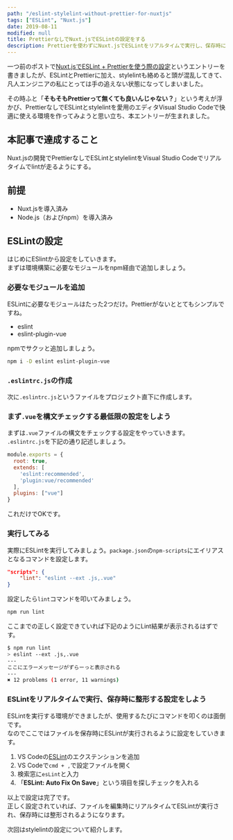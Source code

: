 ```yaml
---
path: "/eslint-stylelint-without-prettier-for-nuxtjs"
tags: ["ESLint", "Nuxt.js"]
date: 2019-08-11
modified: null
title: PrettierなしでNuxt.jsでESLintの設定をする
description: Prettierを使わずにNuxt.jsでESLintをリアルタイムで実行し、保存時に整形する設定方法を紹介します。
---
```


一つ前のポストで[Nuxt.jsでESLint + Prettierを使う際の設定](/eslint-prettier-nuxtjs)というエントリーを書きましたが、ESLintとPrettierに加え、stylelintも絡めると頭が混乱してきて、凡人エンジニアの私にとっては手の追えない状態になってしまいました。

その時ふと「**そもそもPrettierって無くても良いんじゃない？**」という考えが浮かび、PrettierなしでESLintとstylelintを愛用のエディタVisual Studio Codeで快適に使える環境を作ってみようと思い立ち、本エントリーが生まれました。

## 本記事で達成すること
Nuxt.jsの開発でPrettierなしでESLintとstylelintをVisual Studio Codeでリアルタイムでlintが走るようにする。

## 前提
- Nuxt.jsを導入済み
- Node.js（およびnpm）を導入済み

## ESLintの設定
はじめにESlintから設定をしていきます。  
まずは環境構築に必要なモジュールをnpm経由で追加しましょう。

### 必要なモジュールを追加
ESLintに必要なモジュールはたった2つだけ。Prettierがないととてもシンプルですね。

- eslint
- eslint-plugin-vue

npmでサクッと追加しましょう。

```bash
npm i -D eslint eslint-plugin-vue
```

### `.eslintrc.js`の作成
次に`.eslintrc.js`というファイルをプロジェクト直下に作成します。

### まず`.vue`を構文チェックする最低限の設定をしよう
まずは`.vue`ファイルの構文をチェックする設定をやっていきます。  
`.eslintrc.js`を下記の通り記述しましょう。

```js
module.exports = {
  root: true,
  extends: [
    'eslint:recommended',
    'plugin:vue/recommended'
  ],
  plugins: ["vue"]
}
```

これだけでOKです。

### 実行してみる
実際にESLintを実行してみましょう。`package.json`の`npm-scripts`にエイリアスとなるコマンドを設定します。
```json
"scripts": {
    "lint": "eslint --ext .js,.vue"
}
```
設定したら`lint`コマンドを叩いてみましょう。
```bash
npm run lint
```

ここまでの正しく設定できていれば下記のようにLint結果が表示されるはずです。

```bash
$ npm run lint
> eslint --ext .js,.vue
---
ここにエラーメッセージがずらーっと表示される
---
✖ 12 problems (1 error, 11 warnings)
```
### ESLintをリアルタイムで実行、保存時に整形する設定をしよう
ESLintを実行する環境ができましたが、使用するたびにコマンドを叩くのは面倒です。  
なのでここではファイルを保存時にESLintが実行されるように設定をしていきます。

1. VS Codeの[ESLint](https://marketplace.visualstudio.com/items?itemName=dbaeumer.vscode-eslint)のエクステンションを追加
2. VS Codeで`cmd + ,`で設定ファイルを開く
3. 検索窓に`esLint`と入力
4. 「**ESLint: Auto Fix On Save**」という項目を探しチェックを入れる

以上で設定は完了です。  
正しく設定されていれば、ファイルを編集時にリアルタイムてESLintが実行され、保存時には整形されるようになります。

次回はstylelintの設定について紹介します。